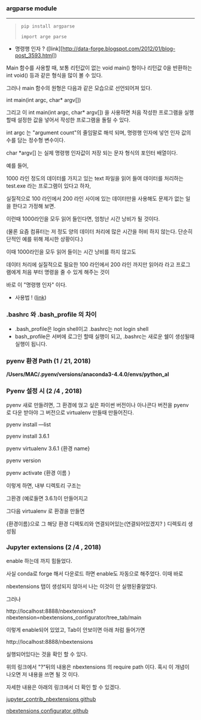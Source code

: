 ### argparse module

------------

>  ```pip install argparse  ```
>
> ```import arge parse```

* 명령행 인자 ? ([link][http://data-forge.blogspot.com/2012/01/blog-post_3593.html])

 Main 함수를 사용할 때, 보통 리턴값이 없는 void main() 형이나 리턴값 0을 반환하는  int void() 등과 같은 형식을 많이 볼 수 있다.

그러나 main 함수의 원형은 다음과 같은 모습으로 선언되어져 있다.

int main(int argc, char* argv[])

그리고 이 int main(int argc, char* argv[]) 을 사용하면
처음 작성한 프로그램을 실행할때 설정한 값을 넣어서 작성한 프로그램을 돌릴 수 있다.

int argc 는 "argument count"의 줄임말로 해석 되며, 명령행 인자에 넣언 인자 값의 수를 담는 정수형 변수이다.

char *argv[] 는 실제 명령행 인자값이 저장 되는 문자 형식의 포인터 배열이다.

예를 들어,

1000 라인 정도의 데이터를 가지고 있는 text 파일을 읽어 들여 데이터를 처리하는 test.exe 라는 프로그램이 있다고 하자,

실질적으로 100 라인에서 200 라인 사이에 있는  데이터만을 사용해도 문제가 없는 일을 한다고 가정해 보면.

이런때 1000라인을 모두 읽어 들인다면, 엄청난 시간 낭비가 될 것이다.

(물론 요즘 컴퓨터는 저 정도 양의 데이터 처리에 많은 시간을 허비 하지 않는다. 단순히 단적인 예를 위해 제시한 상황이다.)

이때 1000라인을 모두 읽어 들이는 시간 낭비를 하지 않고도

데이터 처리에 실질적으로 필요한 100 라인에서 200 라인 까지만 읽어라 라고 프로그램에게 처음 부터 명령을 줄 수 있게 해주는 것이

바로 이 "명령행 인자" 이다.

* 사용법 ! ([link](http://discreteglissando.com/2014/08/22/argparse-module/))

### .bashrc 와 .bash_profile 의 차이 

* .bash_profile은 login shell이고 .bashrc는 not login shell
* bash_profile은 서버에 로그인 할때 실행이 되고, .bashrc는 새로운 쉘이
  생성될때 실행이 됩니다.



### pyenv 환경 Path (1 / 21, 2018)

**/Users/MAC/.pyenv/versions/anaconda3-4.4.0/envs/python_al**



### Pyenv  설정 시 (2 /4 , 2018) 

pyenv 새로 만들려면, 그 환경에 얹고 싶은 파이썬 버전이나 아나콘다 버전을 pyenv 로 다운 받아야 그 버전으로 virtualenv 만들때 만들어진다. 

pyenv install —list

pyenv install 3.6.1

pyenv virtualenv 3.6.1 {환경 name}

pyenv version

pyenv activate {환경 이름 }

이렇게 하면, 내부 디렉토리 구조는 

그환경 (예로들면 3.6.1)이 만들어지고

그다음 virtualenv 로 환경을 만들면 

{환경이름}으로 그 해당 환경 디렉토리와 연결되어있는(연결되어있겠지? ) 디렉토리 생성됨





### Jupyter extensions (2 /4 , 2018)

enable 하는데 까지 힘들었다. 

사실 conda로 forge 해서 다운로드 하면 enable도 자동으로 해주었다. 이때 바로 

nbextensions 탭이 생성되지 않아서 나는 이것이 안 실행된줄알았다. 

그러나

http://localhost:8888/nbextensions?nbextension=nbextensions_configurator/tree_tab/main

이렇게 enable되어 있었고, Tab이 안보이면 아래 처럼 들어가면 

http://localhost:8888/nbextensions

실행되어있다는 것을 확인 할 수 있다. 

위의 링크에서 "?"뒤의 내용은 nbextensions 의 require path 이다. 혹시 이 개념이 나오면 저 내용을 쓰면 될 것 이다. 

자세한 내용은 아래의 링크에서 더 확인 할 수 있겠다. 

[jupyter_contrib_nbextensions github](https://github.com/ipython-contrib/jupyter_contrib_nbextensions)

[nbextensions configurator github](https://github.com/Jupyter-contrib/jupyter_nbextensions_configurator)

